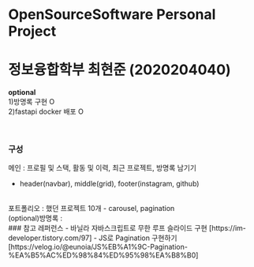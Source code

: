 # OpenSourceSoftware Personal Project
# 정보융합학부 최현준 (2020204040)

**optional**
<br/>
1)방명록 구현 O
<br/>
2)fastapi docker 배포 O

<br/>


### 구성
메인 : 프로필 및 스택, 활동 및 이력, 최근 프로젝트, 방명록 남기기
- header(navbar), middle(grid), footer(instagram, github)
<br/>
포트폴리오 : 했던 프로젝트 10개
- carousel, pagination
<br/>
(optional)방명록 : 
<br/>
### 참고 레퍼런스
- 바닐라 자바스크립트로 무한 루프 슬라이드 구현 [https://im-developer.tistory.com/97]
- JS로 Pagination 구현하기 [https://velog.io/@eunoia/JS%EB%A1%9C-Pagination-%EA%B5%AC%ED%98%84%ED%95%98%EA%B8%B0]
